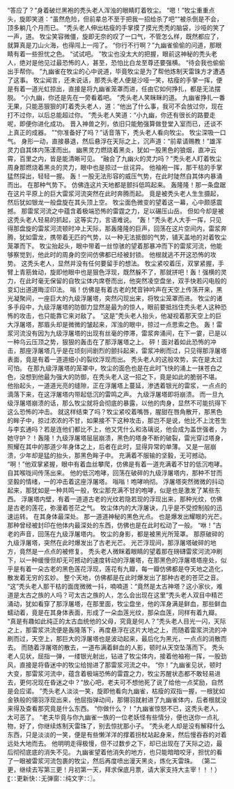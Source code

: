 “答应了？”身着破烂黑袍的秃头老人浑浊的眼睛盯着牧尘。
“嗯！”牧尘重重点头，旋即笑道：“虽然危险，但前辈总不至于把我一招给杀了吧”“被杀倒是不会，顶多躺几个月而已。
”秃头老人伸出枯瘦的手掌摸了摸光秃秃的脑袋，沙哑的笑了一声，道。
牧尘笑容微僵，旋即无奈的叹了一口气，不管怎么样，既然都应了，就算真是刀山火海，也得闯上一闯了。
“你行不行啊？”九幽雀偷偷的问道，那眼睛有着一些担忧之色。
“试试吧。
”牧尘也没太大的把握，眼前这神秘的秃头老人，绝对是他见过最恐怖的人，甚至，恐怕比白龙至尊还要强横。
“待会我也偷偷出手帮你。
”九幽雀在牧尘的心中说道，毕竟牧尘是为了帮他炼制天雷珠方才遭遇了这事。
牧尘闻言，还未说话，那秃头老人便是沙哑一笑，枯瘦的手掌一挥，便是有着一道光虹掠出，直接是将九幽雀笼罩而进，任由它如何挣扎，都是无法摆脱。
“小九幽，你还是先在一旁看着吧。
”秃头老人笑眯眯的道。
九幽雀挣扎一番无果，只能恶狠狠的盯着秃头老人，道：“他出了什么事，我可不会放过你，现在打不过你，以后总能超过你。
”秃头老人笑道：“小九幽，你还有很长的路要走呢，即便你进化成功。
晋入神兽之列，依旧只能勉强算做登堂入室而已，还谈不上真正的成器。
”“你准备好了吗？”话音落下，秃头老人看向牧尘。
牧尘深吸一口气。
身形一动，直接暴退，然后悬浮在天际之上，沉声道：“前辈请赐教！”雄浑灵力自其体内荡漾而出。
幽黑灵力燃烧着黑炎，犹如一股黑色的狼烟，直冲云霄，百里之内，皆是能清晰可见。
“融合了九幽火的灵力吗？”秃头老人盯着牧尘周身那燃烧着黑炎的灵力，眼中也是掠过一丝诧异。
他袖袍一挥，那干枯的手掌猛然探出，轻轻一握。
轰！一股无法形容的威压气势，在此时陡然自其体内暴涌而出。
在那种气势下。
仿佛连这片天地都是颤抖低鸣起来。
轰隆隆！那一条盘踞在这片平原上的巨大雷浆河流突然在此时奔腾而起。
竟是被秃头老人生生摄起，然后犹如银龙一般盘旋在其头顶上空。
牧尘面色微变的望着这一幕，心中颇感震撼。
那雷浆河流之中蕴含着极端恐怖的雷霆之力，足以碾压山岳。
但如今却是被这秃头老人轻易的抓起，这等实力，言语难说。
“轰！”秃头老人大手一挥，只见得那盘旋的雷浆河流顿时冲上天际，那轰隆隆的巨声，回荡在这片空间内，雷浆奔腾，犹如雷龙，携带着无匹的气势，以一种无法抵御的气势，铺天盖地的对着牧尘笼罩而下。
牧尘抬起头，眼中带着一丝惊骇的望着那暴冲而下的雷浆河流，他能够察觉到，他此时的周身的空间仿佛都已经被封锁。
他根就逃不开这恐怖的攻势。
这秃头老人，显然并没有任何要留手的想法。
牧尘紧咬着压，双掌紧握，手臂上青筋耸动，旋即他眼中也是狠色浮现，既然躲不了，那就拼吧！轰！强横的灵力，在此时毫无保留的自牧尘体内席卷而出，他突然凌空盘坐，双手快若闪电般的变幻出道道晦涩印法。
嗡！仿佛是有着古老的梵音钟吟声在天空上传荡开来，黑光凝聚间，一座巨大的九级浮屠塔，突然闪现出来，将牧尘笼罩而进。
牧尘的诸多手段中，九级浮屠塔的防御力显然是最为的惊人，眼前要抵挡住秃头老人这种恐怖的攻击，也只能靠它来对敌了。
“这是”秃头老人抬头，他凝视着那天空上的巨大浮屠塔，那眉头却是微微的皱起来，浑浊的眼中，掠过一点思索之色。
轰！雷浆河流没有因为九级浮屠塔的出现有丝毫的停滞，雷浆奔涌间，在下一霎，已是以一种乌云压顶之势，狠狠的轰击在了那浮屠塔之上。
砰！面对着如此恐怖的冲击，那座浮屠塔几乎是在顷刻间剧烈的颤抖起来，雷浆冲刷而过，只见得那浮屠塔表面，竟是有着一道道细小的裂纹浮现而出。
秃头老人的这般攻势，实在是太过可怕。
在那九级浮屠塔的笼罩中，牧尘的面色也是在此时飞快的涌上一抹苍白之色，没想到他最为强大的防御，在秃头老人这一招之下，竟是如此的脆弱不堪。
他抬起头，一道道光亮的缝隙，正在浮屠塔上蔓延，渗透着银光的雷浆，一点点的滴落下来，在这浮屠塔内带起低沉的雷鸣之声。
九级浮屠塔即将崩溃。
而一旦九级浮屠塔崩溃的话，那么牧尘就将会彻底的暴露，以他的肉身，显然不可能抗得下这么恐怖的冲击。
就这样结束了吗？牧尘紧咬着嘴唇，腥甜在唇角散开，那黑色的眸子中，掠过浓浓的不甘，如果接不下这种攻击，那岂不是说，他比不上沈苍生与李玄通吗？若是连他们都比不上，他又凭什么和洛璃说，他会成为盖世强者，为她守护？！轰隆！九级浮屠塔层层崩溃，黑色的塔身不断的破裂，雷光穿过塔身，照耀在其中的那道少年身体之上，后者在此时，显得异常的单薄。
又是一层崩溃，少年却是猛的抬头，那黑色眸子中。
充满着不服输的坚毅，无可撼动。
“啊！”他双掌紧握，眼中有着血丝攀爬，仿佛是有着一道充满着不甘的低沉咆哮。
自其喉咙间传荡出来。
他的低沉咆哮，回荡在破碎的九级浮屠塔内，那种不甘而坚毅的情绪，一的冲击着这座浮屠塔。
嗡嗡！咆哮响彻。
浮屠塔突然微微的抖动起来，那犹如是一种共鸣一般，牧尘那充满不甘的咆哮，似是也是激发了某些东西。
浮屠塔内壁，有着一道道古老的光纹若隐若现的浮现出来，那种光纹，仿佛是古老的莲花，弥漫着苍茫之气。
牧尘体内的大浮屠诀，几乎是不受控制般的迅速运转。
在其身体最深处。
那一道道神秘的黑色光点。
也是爆发出耀眼的光芒。
那种曾经被封印在他体内最深处的东西，仿佛也是在此时松动了一般。
“咻！”古老的声音，回荡在九级浮屠塔内。
牧尘的身影，都是被黑光所笼罩。
那原破碎的九级浮屠塔，突然在此时爆发出了古老光芒。
光芒浮现间，那浮屠塔破碎的地方，竟然是一点点的被修复。
秃头老人微眯着眼睛的望着那在磅礴雷浆河流冲刷下，以一种缓慢但却无可撼动的速度转动的浮屠塔，在那黑色的浮屠塔塔座处，似乎是有着一朵古老的黑色莲花浮现，莲花有九瓣，每一瓣仿佛都是夺天地之造化，散发着无穷的玄妙。
整个天地，仿佛都是在此时爆发出了那种古老的苍茫之音。
“这”秃头老人那干枯的面庞微微一抖，喃喃道：“竟然是太古神塔？这小家伙，难道是太古之族的人吗？可太古之族的人，怎么会出现在这里”秃头老人双目中精芒涌动，犹如看穿了那浮屠塔，在那里面，牧尘盘坐，他的浑身满是鲜血，那些鲜血蠕动着，竟是在其身体表面，形成了一朵血莲光纹，那朵血莲，同样有着九瓣。
“真是有趣如此纯正的太古血统他的父母，究竟是何人？”秃头老人目光一闪，天际之上，那雷浆洪流便是轰隆落下，再度悬浮在这片大地之上，而随着雷浆洪流的冲刷而过，天空上，那巨大的浮屠塔也是波动起来，最后化为黑光，一点点的消散而去。
而随着浮屠塔的散去，一道布满着鲜血的人影，顿时从天空坠落而下。
秃头老人见状，屈指一弹，一缕银光射出，钻进了牧尘体内，接着他袖袍一挥，一股劲风，直接是将昏迷中的牧尘给抛进了那雷浆河流之中。
“你！”九幽雀见状，顿时大变，那雷浆河流中，蕴含着极端恐怖的雷霆之力，牧尘苏醒状态都不敢轻易进去，更何况现在昏迷之中？“放心吧，老夫可不想他死了说了给他一点奖励，自然是会应诺。
”秃头老人淡淡一笑，旋即他看向九幽雀，枯瘦的双指一握，一根犹如金铁般的翎羽浮现出来，他屈指弹动间，那翎羽就射进了九幽雀体内，后者根就没来得及查看那究竟是什么东西。
“你做什么？！”九幽雀惊怒不已，这秃头老人，太可恶了。
“老夫毕竟与你九幽雀一族的一位老妖怪有些情分，便也送你一点礼物，好了，你继续炼制天雷珠了，别去惊扰那小子。
”秃头老人却是没有解释什么东西，只是淡淡的一笑，便是有些懒洋洋的撑着拐杖站起身来，然后慢吞吞的对着远处大地而去。
他明明走得极慢，但不过数步之下，却已出现在了天际之边，最后彻彻底底的消失不见。
九幽雀望着他消失的地方，也只能暗暗咬牙，担忧的看了一眼被雷浆河流包裹的牧尘，然后再度喷出漫天黑炎，炼化天雷珠。
（第二更，继续去写第三更！月初第一天，拜求保底月票，请大家支持大主宰！！！）〖∷更新快∷无弹窗∷纯文字∷〗。
